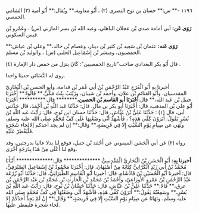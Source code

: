 ١١٩٦ -** س:** حسان بن نوح النصري (٢) ، أَبُو معاوية،** ويُقال:** أَبُو أمية (٣) الشامي الحمصي.

**رَوَى عَن:** أبي أمامة صدي بْن عجلان الباهلي، وعبد الله بْن بسر المازني (س) ، وعَمْرو بْن قيس السكوني.

**رَوَى عَنه:** عثمان بْن سَعِيد بْن كثير بْن دينار، وعصام بْن خالد،** وعلي بْن عياش:** الحمصيون، ومبشر بْن إِسْمَاعِيل الحلبي (س) ، والوليد بْن مسلم.

قال أَبُو بكر البغدادي صاحب"تاريخ الحمصيين": كَانَ ينزل من حمص دار الإمارة (٤) .

روى له النَّسَائي حديثا واحدا.

أخبرنا بِهِ أَبُو الْفَرَجِ عَبْدُ الرَّحْمَنِ بْنُ أَبي عُمَر بْن قدامة، وأبو الحسن بْن الْبُخَارِيّ المقدسيان، وأَبُو الغنائم بْن علان، وأحمد بْن شيبان، وزَيْنَبُ بِنْتُ مَكِّيٍّ،** قَالُوا:** أَخْبَرَنَا حنبل بْن عَبد الله،** قال:**أَخْبَرَنَا أبو القاسم بْن الحصين،********** قال:********** أَخْبَرَنَا أَبُو علي بْن المذهب، قال: أَخْبَرَنَا أبو بكر بن مال، قال: حَدَّثَنَا عَبد اللَّهِ بْن أَحْمَدَ، قال حَدَّثني أبي، قال (١) : حَدَّثَنَا عَلِيُّ بْنُ عَيَّاشٍ، قال: حَدَّثَنَا حسان ابن نُوحٍ، قال: رَأَيْتُ عَبد اللَّهِ بْنَ بُسْرٍ يَقُولُ: أَتَرَوْنَ كَفِّي هَذِهِ؟ ، فَأَشْهَدُ أَنِّي وضَعْتِهَا عَلَى كَفِّ مُحَمَّدٍ صلى الله عليه وسلم، ونَهَى عن صِيامِ يَوْمِ السَّبْتِ إِلا فِي فَرِيضَةٍ،** وَقَال:** إن لم يجد أحدكم إلالحاء شَجَرَةٍ فَلْيُفْطِرْ عَلَيْهِ.

رواه (٢) عَن أبي الْحَسَن الميموني عن أَحْمَد بْن حنبل، فوقع لنا بدلا عاليا بدرجتين، وقد وقع لنا أَعْلَى مِنْ هَذَا بِدَرَجَةٍ أُخْرَى.

**أخبرنا بِهِ:** أَبُو الْحَسَنِ بْنُ الْبُخَارِيِّ الْمَقْدِسِيُّ،************** قال:************** أَنْبَأَنَا مُحَمَّدُ بْنُ أَبي زَيْدٍ الْكَرَّانِيُّ كِتَابَةً مِنْ أَصْبَهَانَ، قال: أَخْبَرَنَا مَحْمُودُ بْنُ إِسْمَاعِيلَ الصَّيْرَفِيُّ، قال: أخبرنا أَبُو الْحُسَيْنِ بْنُ فَاذْشَاهِ، قال: أخبرنا أَبُو الْقَاسِمِ الطَّبَرَانِيُّ، قال: حَدَّثَنَا أَبُو زُرْعَة عَبْدُ الرَّحْمَنِ بْنُ عَمْرو الأَوزاعِيّ، وأَحْمَدُ بْنُ مُحَمَّدِ بْنِ الْحَارِثِ بْنِ مُحَمَّدِ بْن عَبْد الرَّحْمَنِ بْن عرق،** قَالا:** حَدَّثَنَا عَلِيُّ بْنُ عَيَّاشٍ، قال: حَدَّثَنَا حَسَّانُ بْنُ نُوحٍ، قال: رَأَيْتُ عَبد اللَّهِ بْنَ بُسْرٍ،** وسَمِعْتُهُ يَقُولُ:** أَتَرَوْنَ كَفِّي هَذِهِ، فَأَشْهَدُ أَنِّي وضَعْتُهَا فِي كَفِّ مُحَمَّدٍ صلى الله عليه وسلم، ونَهَانَا عن صِيَامِ يَوْمِ السَّبْتِ إِلا فِي فَرِيضَةٍ،** وَقَال:** إِنْ لَمْ يَجِدْ أَحَدُكُمْ إِلا لحاء شجرة فليفطر عليها.